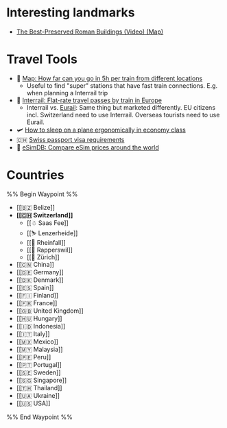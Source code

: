 # Interesting landmarks

* [The Best-Preserved Roman Buildings (Video) (Map)](https://toldinstone.com/the-best-preserved-roman-buildings/)

# Travel Tools

* 🚅 [Map: How far can you go in 5h per train from different locations](https://www.chronotrains.com/en/station/8503000-Zurich-HB/5)
  * Useful to find "super" stations that have fast train connections. E.g. when planning a Interrail trip
* 🚆 [Interrail: Flat-rate travel passes by train in Europe](https://www.interrail.eu/en/interrail-passes/global-pass)
	* Interrail vs. [Eurail](https://www.eurail.com/en?gclid=CjwKCAjwrZOXBhACEiwA0EoRDz9w2DVPfEN\_SZH-8ROG66GsAKtF\_IyzM0rvF04pGvK-nKd64GEurBoCzuIQAvD\_BwE\&gclsrc=aw.ds): Same thing but marketed differently. EU citizens incl. Switzerland need to use Interrail. Overseas tourists need to use Eurail.
* 🛩️ [How to sleep on a plane ergonomically in economy class](https://www.youtube.com/watch?v=wpsXNdu1oYk)
* 🇨🇭 [Swiss passport visa requirements](https://en.wikipedia.org/wiki/Visa\_requirements\_for\_Swiss\_citizens)
* 🛜 [eSimDB: Compare eSim prices around the world](https://esimdb.com/)

# Countries
%% Begin Waypoint %%
- [[🇧🇿 Belize]]
- **[[🇨🇭 Switzerland]]**
	- [[☃ Saas Fee]]
	- [[⛷ Lenzerheide]]
	- [[🌊 Rheinfall]]
	- [[🌹 Rapperswil]]
	- [[💙 Zürich]]
- [[🇨🇳 China]]
- [[🇩🇪 Germany]]
- [[🇩🇰 Denmark]]
- [[🇪🇸 Spain]]
- [[🇫🇮 Finland]]
- [[🇫🇷 France]]
- [[🇬🇧 United Kingdom]]
- [[🇭🇺 Hungary]]
- [[🇮🇩 Indonesia]]
- [[🇮🇹 Italy]]
- [[🇲🇽 Mexico]]
- [[🇲🇾 Malaysia]]
- [[🇵🇪 Peru]]
- [[🇵🇹 Portugal]]
- [[🇸🇪 Sweden]]
- [[🇸🇬 Singapore]]
- [[🇹🇭 Thailand]]
- [[🇺🇦 Ukraine]]
- [[🇺🇸 USA]]

%% End Waypoint %%
